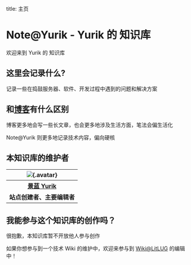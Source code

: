 title: 主页

# Note@Yurik - Yurik 的 知识库

欢迎来到 Yurik 的 知识库

## 这里会记录什么?

记录一些在捣鼓服务器、软件、开发过程中遇到的问题和解决方案

## 和[博客](//yurik.cafe)有什么区别

博客更多地会写一些长文章，也会更多地涉及生活方面，笔法会偏生活化

Note@Yurik 则更多地记录技术内容，偏向硬核

## 本知识库的维护者

| ![](https://yurik.cafe/favicon/v2/icon@256px.jpg){.avatar} |
| :--------------------------------------------------------: |
|            [**景蓝 Yurik**](https://yurik.cafe)            |
|                 **站点创建者、主要编辑者**                 |

## 我能参与这个知识库的创作吗？

很抱歉，本知识库暂不开放他人参与创作

如果你想参与到一个技术 Wiki 的维护中，欢迎来参与到 [Wiki@LitLUG](//litlug.wiki) 的编辑中！
